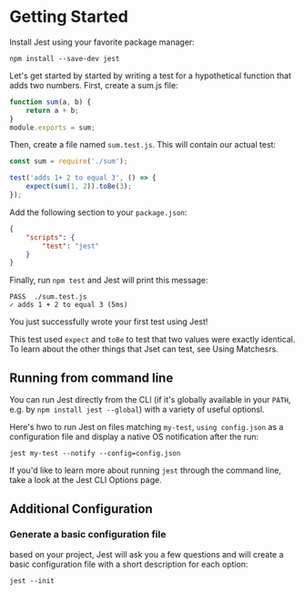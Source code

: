 # Getting Started

Install Jest using your favorite package manager:

```console
npm install --save-dev jest
```

Let's get started by started by writing a test for a hypothetical function that adds two numbers. First, create a sum.js file:

```javascript
function sum(a, b) {
    return a + b;
}
module.exports = sum;
```

Then, create a file named `sum.test.js`. This will contain our actual test:

```javascript
const sum = require('./sum');

test('adds 1+ 2 to equal 3', () => {
    expect(sum(1, 2)).toBe(3);
});
```

Add the following section to your `package.json`:

```json
{
    "scripts": {
        "test": "jest"
    }
}
```

Finally, run `npm test` and Jest will print this message:

```console
PASS  ./sum.test.js
✓ adds 1 + 2 to equal 3 (5ms)
```

You just successfully wrote your first test using Jest!

This test used `expect` and `toBe` to test that two values were exactly identical. To learn about the other things that Jset can test, see Using Matchesrs.

## Running from command line

You can run Jest directly from the CLI (if it's globally available in your `PATH`, e.g. by `npm install jest --global`) with a variety of useful optionsl.

Here's hwo to run Jest on files matching `my-test`, `using config.json` as a configuration file and display a native OS notification after the run:

```console
jest my-test --notify --config=config.json
```

If you'd like to learn more about running `jest` through the command line, take a look at the Jest CLI Options page.

## Additional Configuration

### Generate a basic configuration file

based on your project, Jest will ask you a few questions and will create a basic configuration file with a short description for each option:

```console
jest --init
```
